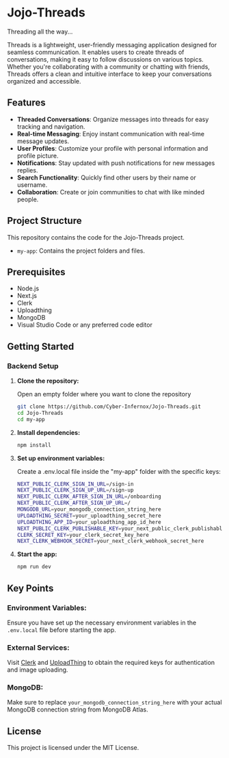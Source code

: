 # Jojo-Threads

Threading all the way...

Threads is a lightweight, user-friendly messaging application designed for seamless communication. It enables users to create threads of conversations, making it easy to follow discussions on various topics. Whether you're collaborating with a community or chatting with friends, Threads offers a clean and intuitive interface to keep your conversations organized and accessible.

## Features

- **Threaded Conversations**: Organize messages into threads for easy tracking and navigation.
- **Real-time Messaging**: Enjoy instant communication with real-time message updates.
- **User Profiles**: Customize your profile with personal information and profile picture.
- **Notifications**: Stay updated with push notifications for new messages replies.
- **Search Functionality**: Quickly find other users by their name or username.
- **Collaboration**: Create or join communities to chat with like minded people.

## Project Structure

This repository contains the code for the Jojo-Threads project.

- `my-app`: Contains the project folders and files.

## Prerequisites

- Node.js
- Next.js
- Clerk
- Uploadthing
- MongoDB
- Visual Studio Code or any preferred code editor

## Getting Started

### Backend Setup

1. **Clone the repository:**

   Open an empty folder where you want to clone the repository

   ```sh
   git clone https://github.com/Cyber-Infernox/Jojo-Threads.git
   cd Jojo-Threads
   cd my-app

2. **Install dependencies:**

   ```sh
   npm install

3. **Set up environment variables:**

   Create a .env.local file inside the "my-app" folder with the specific keys:

   ```sh
   NEXT_PUBLIC_CLERK_SIGN_IN_URL=/sign-in
   NEXT_PUBLIC_CLERK_SIGN_UP_URL=/sign-up
   NEXT_PUBLIC_CLERK_AFTER_SIGN_IN_URL=/onboarding
   NEXT_PUBLIC_CLERK_AFTER_SIGN_UP_URL=/
   MONGODB_URL=your_mongodb_connection_string_here
   UPLOADTHING_SECRET=your_uploadthing_secret_here
   UPLOADTHING_APP_ID=your_uploadthing_app_id_here
   NEXT_PUBLIC_CLERK_PUBLISHABLE_KEY=your_next_public_clerk_publishable_key_here
   CLERK_SECRET_KEY=your_clerk_secret_key_here
   NEXT_CLERK_WEBHOOK_SECRET=your_next_clerk_webhook_secret_here
   ```

4. **Start the app:**

   ```sh
   npm run dev

## Key Points

### Environment Variables:
Ensure you have set up the necessary environment variables in the `.env.local` file before starting the app.

### External Services:
Visit [Clerk](https://clerk.com/) and [UploadThing](https://uploadthing.com/) to obtain the required keys for authentication and image uploading.

### MongoDB:
Make sure to replace `your_mongodb_connection_string_here` with your actual MongoDB connection string from MongoDB Atlas.

## License
This project is licensed under the MIT License.
